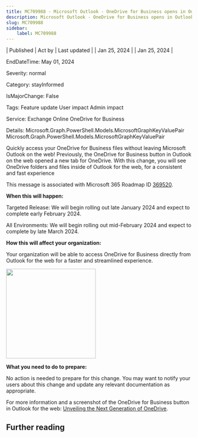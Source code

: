 ```yaml
---
title: MC709988 - Microsoft Outlook - OneDrive for Business opens in Outlook on the web
description: Microsoft Outlook - OneDrive for Business opens in Outlook on the web
slug: MC709988
sidebar:
    label: MC709988
---
```



| Published | Act by | Last updated |
| Jan 25, 2024 |  | Jan 25, 2024 |

EndDateTime: May 01, 2024

Severity: normal

Category: stayInformed

IsMajorChange: False

Tags: Feature update User impact Admin impact

Service: Exchange Online OneDrive for Business

Details: Microsoft.Graph.PowerShell.Models.MicrosoftGraphKeyValuePair Microsoft.Graph.PowerShell.Models.MicrosoftGraphKeyValuePair

<p>Quickly access your OneDrive for Business files without leaving Microsoft Outlook on the web! Previously, the OneDrive for Business button in Outlook on the web opened a new tab for OneDrive. With this change, you will see OneDrive folders and files inside of Outlook for the web, for a consistent and fast experience</p><p>This message is associated with Microsoft 365 Roadmap ID <a href="https://www.microsoft.com/microsoft-365/roadmap?filters=&amp;searchterms=369520" target="_blank">369520</a>.<br></p>
<p><b>When this will happen:</b></p>

<p>Targeted Release: We will begin rolling out late January 2024 and expect to complete early February 2024.&nbsp;<br></p><p>All Environments: We will begin rolling out mid-February 2024 and expect to complete by late March 2024.&nbsp;</p>

<p><b>How this will affect your organization:</b></p>

<p>Your organization will be able to access OneDrive for Business directly from Outlook for the web for a faster and streamlined experience.</p><p><img src="https://img-prod-cms-rt-microsoft-com.akamaized.net/cms/api/am/imageFileData/RW1h9mE?ver=9f36" style="width: 242.997px;"><br></p>
<p><b>What you need to do to prepare:</b></p>
<p>No action is needed to prepare for this change. You may want to notify your users about this change and update any relevant documentation as appropriate.</p><p>For more information and a screenshot of the OneDrive for Business button in Outlook for the web: <a href="https://techcommunity.microsoft.com/t5/microsoft-onedrive-blog/unveiling-the-next-generation-of-onedrive/ba-p/3935612" target="_blank">Unveiling the Next Generation of OneDrive</a>.</p>

## Further reading
